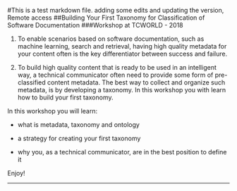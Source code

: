 #This is a test markdown file. adding some edits and updating the version, Remote access 
##Building Your First Taxonomy for Classification of Software Documentation
###Workshop at TCWORLD - 2018

1. To enable scenarios based on software documentation, such as machine learning, search and retrieval, having high quality metadata for your content often is the key differentiator between success and failure.


1. To build high quality content that is ready to be used in an intelligent way, a technical communicator often need to provide some form of pre-classified content metadata. The best way to collect and organize such metadata, is by developing a taxonomy. In this workshop you with learn how to build your first taxonomy.

In this workshop you will learn:


- what is metadata, taxonomy and ontology


- a strategy for creating your first taxonomy


- why you, as a technical communicator, are in the best position to define it


Enjoy!


----------
